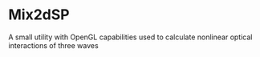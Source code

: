 # Mix2dSP
A small utility with OpenGL capabilities used to calculate nonlinear optical interactions of three waves
